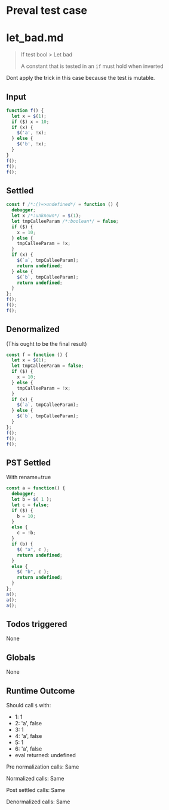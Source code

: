 # Preval test case

# let_bad.md

> If test bool > Let bad
>
> A constant that is tested in an `if` must hold when inverted

Dont apply the trick in this case because the test is mutable.

## Input

`````js filename=intro
function f() {
  let x = $(1);
  if ($) x = 10;
  if (x) {
    $('a', !x);
  } else {
    $('b', !x);
  }
}
f();
f();
f();
`````


## Settled


`````js filename=intro
const f /*:()=>undefined*/ = function () {
  debugger;
  let x /*:unknown*/ = $(1);
  let tmpCalleeParam /*:boolean*/ = false;
  if ($) {
    x = 10;
  } else {
    tmpCalleeParam = !x;
  }
  if (x) {
    $(`a`, tmpCalleeParam);
    return undefined;
  } else {
    $(`b`, tmpCalleeParam);
    return undefined;
  }
};
f();
f();
f();
`````


## Denormalized
(This ought to be the final result)

`````js filename=intro
const f = function () {
  let x = $(1);
  let tmpCalleeParam = false;
  if ($) {
    x = 10;
  } else {
    tmpCalleeParam = !x;
  }
  if (x) {
    $(`a`, tmpCalleeParam);
  } else {
    $(`b`, tmpCalleeParam);
  }
};
f();
f();
f();
`````


## PST Settled
With rename=true

`````js filename=intro
const a = function() {
  debugger;
  let b = $( 1 );
  let c = false;
  if ($) {
    b = 10;
  }
  else {
    c = !b;
  }
  if (b) {
    $( "a", c );
    return undefined;
  }
  else {
    $( "b", c );
    return undefined;
  }
};
a();
a();
a();
`````


## Todos triggered


None


## Globals


None


## Runtime Outcome


Should call `$` with:
 - 1: 1
 - 2: 'a', false
 - 3: 1
 - 4: 'a', false
 - 5: 1
 - 6: 'a', false
 - eval returned: undefined

Pre normalization calls: Same

Normalized calls: Same

Post settled calls: Same

Denormalized calls: Same
